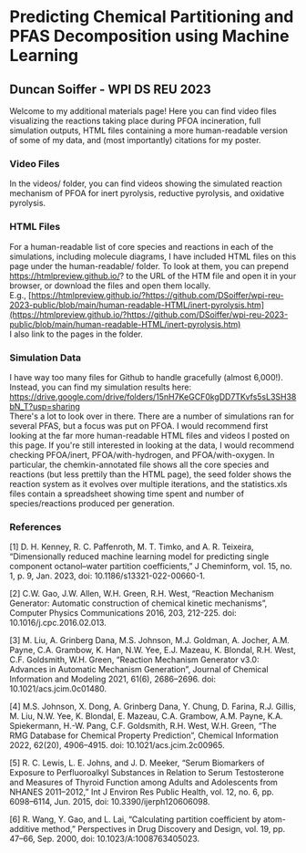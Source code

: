# Predicting Chemical Partitioning and PFAS Decomposition using Machine Learning
## Duncan Soiffer - WPI DS REU 2023

Welcome to my additional materials page! Here you can find video files visualizing the reactions taking place during PFOA incineration, full simulation outputs, HTML files containing a more human-readable version of some of my data, and (most importantly) citations for my poster.

### Video Files
In the videos/ folder, you can find videos showing the simulated reaction mechanism of PFOA for inert pyrolysis, reductive pyrolysis, and oxidative pyrolysis.

### HTML Files
For a human-readable list of core species and reactions in each of the simulations, including molecule diagrams, I have included HTML files on this page under the human-readable/ folder. To look at them, you can prepend https://htmlpreview.github.io/? to the URL of the HTM file and open it in your browser, or download the files and open them locally.  
E.g., [https://htmlpreview.github.io/?https://github.com/DSoiffer/wpi-reu-2023-public/blob/main/human-readable-HTML/inert-pyrolysis.htm](https://htmlpreview.github.io/?https://github.com/DSoiffer/wpi-reu-2023-public/blob/main/human-readable-HTML/inert-pyrolysis.htm)  
I also link to the pages in the folder.


### Simulation Data
I have way too many files for Github to handle gracefully (almost 6,000!). Instead, you can find my simulation results here: https://drive.google.com/drive/folders/15nH7KeGCF0kgDD7TKvfs5sL3SH38bN_T?usp=sharing  
There's a lot to look over in there. There are a number of simulations ran for several PFAS, but a focus was put on PFOA. I would recommend first looking at the far more human-readable HTML files and videos I posted on this page. If you're still interested in looking at the data, I would recommend checking PFOA/inert, PFOA/with-hydrogen, and PFOA/with-oxygen. In particular, the chemkin-annotated file shows all the core species and reactions (but less prettily than the HTML page), the seed folder shows the reaction system as it evolves over multiple iterations, and the statistics.xls files contain a spreadsheet showing time spent and number of species/reactions produced per generation.


### References
[1] D. H. Kenney, R. C. Paffenroth, M. T. Timko, and A. R. Teixeira, “Dimensionally reduced machine learning model for predicting single component octanol–water partition coefficients,” J Cheminform, vol. 15, no. 1, p. 9, Jan. 2023, doi: 10.1186/s13321-022-00660-1.

[2] C.W. Gao, J.W. Allen, W.H. Green, R.H. West, “Reaction Mechanism Generator: Automatic construction of chemical kinetic mechanisms”, Computer Physics Communications 2016, 203, 212-225. doi: 10.1016/j.cpc.2016.02.013.

[3] M. Liu, A. Grinberg Dana, M.S. Johnson, M.J. Goldman, A. Jocher, A.M. Payne, C.A. Grambow, K. Han, N.W. Yee, E.J. Mazeau, K. Blondal, R.H. West, C.F. Goldsmith, W.H. Green, “Reaction Mechanism Generator v3.0: Advances in Automatic Mechanism Generation”, Journal of Chemical Information and Modeling 2021, 61(6), 2686–2696. doi: 10.1021/acs.jcim.0c01480.

[4] M.S. Johnson, X. Dong, A. Grinberg Dana, Y. Chung, D. Farina, R.J. Gillis, M. Liu, N.W. Yee, K. Blondal, E. Mazeau, C.A. Grambow, A.M. Payne, K.A. Spiekermann, H.-W. Pang, C.F. Goldsmith, R.H. West, W.H. Green, “The RMG Database for Chemical Property Prediction”, Chemical Information 2022, 62(20), 4906–4915. doi: 10.1021/acs.jcim.2c00965.

[5] R. C. Lewis, L. E. Johns, and J. D. Meeker, “Serum Biomarkers of Exposure to Perfluoroalkyl Substances in Relation to Serum Testosterone and Measures of Thyroid Function among Adults and Adolescents from NHANES 2011–2012,” Int J Environ Res Public Health, vol. 12, no. 6, pp. 6098–6114, Jun. 2015, doi: 10.3390/ijerph120606098.

[6] R. Wang, Y. Gao, and L. Lai, “Calculating partition coefficient by atom-additive method,” Perspectives in Drug Discovery and Design, vol. 19, pp. 47–66, Sep. 2000, doi: 10.1023/A:1008763405023.
